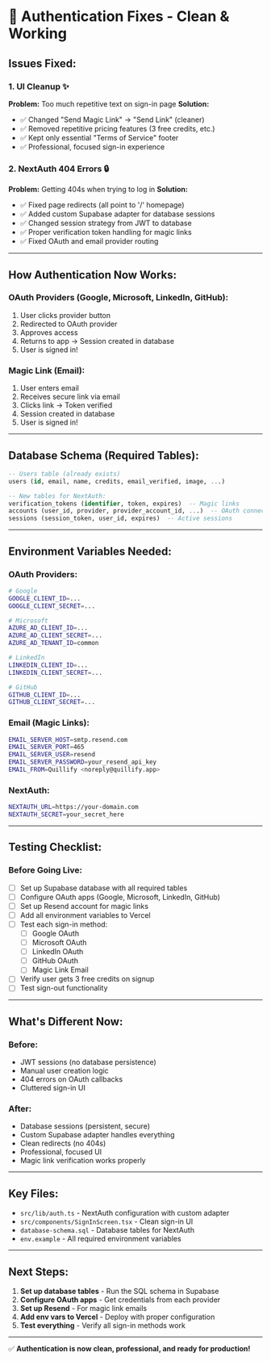 # 🔧 Authentication Fixes - Clean & Working

## **Issues Fixed:**

### **1. UI Cleanup** ✨
**Problem:** Too much repetitive text on sign-in page
**Solution:**
- ✅ Changed "Send Magic Link" → "Send Link" (cleaner)
- ✅ Removed repetitive pricing features (3 free credits, etc.)
- ✅ Kept only essential "Terms of Service" footer
- ✅ Professional, focused sign-in experience

### **2. NextAuth 404 Errors** 🔒
**Problem:** Getting 404s when trying to log in
**Solution:**
- ✅ Fixed page redirects (all point to '/' homepage)
- ✅ Added custom Supabase adapter for database sessions
- ✅ Changed session strategy from JWT to database
- ✅ Proper verification token handling for magic links
- ✅ Fixed OAuth and email provider routing

---

## **How Authentication Now Works:**

### **OAuth Providers (Google, Microsoft, LinkedIn, GitHub):**
1. User clicks provider button
2. Redirected to OAuth provider
3. Approves access
4. Returns to app → Session created in database
5. User is signed in!

### **Magic Link (Email):**
1. User enters email
2. Receives secure link via email
3. Clicks link → Token verified
4. Session created in database
5. User is signed in!

---

## **Database Schema (Required Tables):**

```sql
-- Users table (already exists)
users (id, email, name, credits, email_verified, image, ...)

-- New tables for NextAuth:
verification_tokens (identifier, token, expires)  -- Magic links
accounts (user_id, provider, provider_account_id, ...)  -- OAuth connections
sessions (session_token, user_id, expires)  -- Active sessions
```

---

## **Environment Variables Needed:**

### **OAuth Providers:**
```bash
# Google
GOOGLE_CLIENT_ID=...
GOOGLE_CLIENT_SECRET=...

# Microsoft
AZURE_AD_CLIENT_ID=...
AZURE_AD_CLIENT_SECRET=...
AZURE_AD_TENANT_ID=common

# LinkedIn
LINKEDIN_CLIENT_ID=...
LINKEDIN_CLIENT_SECRET=...

# GitHub
GITHUB_CLIENT_ID=...
GITHUB_CLIENT_SECRET=...
```

### **Email (Magic Links):**
```bash
EMAIL_SERVER_HOST=smtp.resend.com
EMAIL_SERVER_PORT=465
EMAIL_SERVER_USER=resend
EMAIL_SERVER_PASSWORD=your_resend_api_key
EMAIL_FROM=Quillify <noreply@quillify.app>
```

### **NextAuth:**
```bash
NEXTAUTH_URL=https://your-domain.com
NEXTAUTH_SECRET=your_secret_here
```

---

## **Testing Checklist:**

### **Before Going Live:**
- [ ] Set up Supabase database with all required tables
- [ ] Configure OAuth apps (Google, Microsoft, LinkedIn, GitHub)
- [ ] Set up Resend account for magic links
- [ ] Add all environment variables to Vercel
- [ ] Test each sign-in method:
  - [ ] Google OAuth
  - [ ] Microsoft OAuth
  - [ ] LinkedIn OAuth
  - [ ] GitHub OAuth
  - [ ] Magic Link Email
- [ ] Verify user gets 3 free credits on signup
- [ ] Test sign-out functionality

---

## **What's Different Now:**

### **Before:**
- JWT sessions (no database persistence)
- Manual user creation logic
- 404 errors on OAuth callbacks
- Cluttered sign-in UI

### **After:**
- Database sessions (persistent, secure)
- Custom Supabase adapter handles everything
- Clean redirects (no 404s)
- Professional, focused UI
- Magic link verification works properly

---

## **Key Files:**

- `src/lib/auth.ts` - NextAuth configuration with custom adapter
- `src/components/SignInScreen.tsx` - Clean sign-in UI
- `database-schema.sql` - Database tables for NextAuth
- `env.example` - All required environment variables

---

## **Next Steps:**

1. **Set up database tables** - Run the SQL schema in Supabase
2. **Configure OAuth apps** - Get credentials from each provider
3. **Set up Resend** - For magic link emails
4. **Add env vars to Vercel** - Deploy with proper configuration
5. **Test everything** - Verify all sign-in methods work

---

✅ **Authentication is now clean, professional, and ready for production!**
